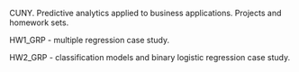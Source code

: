 CUNY. Predictive analytics applied to business applications. Projects and homework sets. 

HW1_GRP - multiple regression case study.

HW2_GRP - classification models and binary logistic regression case study. 
